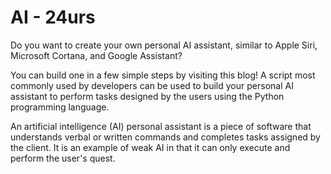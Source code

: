 # AI - 24urs

Do you want to create your own personal AI assistant, similar to Apple Siri, Microsoft Cortana, and Google Assistant?

You can build one in a few simple steps by visiting this blog!
A script most commonly used by developers can be used to build your personal AI assistant to perform tasks designed by the users using the Python programming language.

An artificial intelligence (AI) personal assistant is a piece of software that understands verbal or written commands and completes tasks assigned by the client. It is an example of weak AI in that it can only execute and perform the user's quest.
